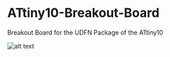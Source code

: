 # ATtiny10-Breakout-Board
Breakout Board for the UDFN Package of the ATtiny10

![alt text](https://raw.githubusercontent.com/MiguelAReis/ATtiny10-Breakout-Board/blob/master/Pictures/3DView.png)
